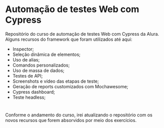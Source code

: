 # Automação de testes Web com Cypress
Repositório do curso de automação de testes Web com Cypress da Alura. Alguns recursos do framework que foram utilizados até aqui:

- Inspector;
- Seleção dinâmica de elementos;
- Uso de alias;
- Comandos personalizados;
- Uso de massa de dados;
- Testes de API;
- Screenshots e vídeo das etapas de teste;
- Geração de reports customizados com Mochawesome;
- Cypress dashboard;
- Teste headless;
#
Conforme o andamento do curso, irei atualizando o repositório com os novos recursos que forem absorvidos por meio dos exercícios.